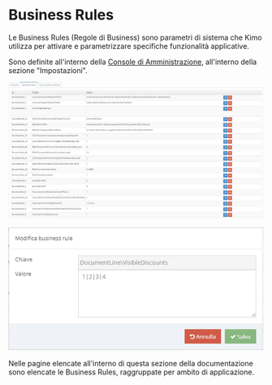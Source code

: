 # Business Rules

Le Business Rules (Regole di Business) sono parametri di sistema che Kimo utilizza per attivare e parametrizzare specifiche funzionalità applicative.

Sono definite all'interno della [Console di Amministrazione](../../introduzione/moduli/console-admin.md), all'interno della sezione "Impostazioni".

![](<../../.gitbook/assets/businessrule (1).PNG>)

![](<../../.gitbook/assets/image (28).png>)

Nelle pagine elencate all'interno di questa sezione della documentazione sono elencate le Business Rules, raggruppate per ambito di applicazione.
